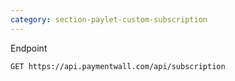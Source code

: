 ```yaml
---
category: section-paylet-custom-subscription
---
```

Endpoint
```
GET https://api.paymentwall.com/api/subscription
```